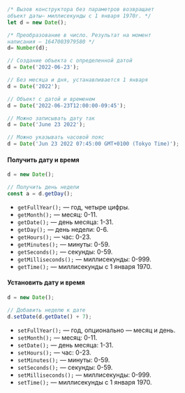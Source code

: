 ```javascript
/* Вызов конструктора без параметров возвращает
объект даты— миллисекунды c 1 января 1970г. */
let d = new Date();

/* Преобразование в число. Результат на момент
написания — 1647003979580 */
d= Number(d);

// Создание объекта с определенной датой
d = Date('2022-06-23');

// Без месяца и дня, устанавливается 1 января
d = Date('2022');

// Объект с датой и временем
d = Date('2022-06-23T12:00:00-09:45');

// Можно записывать дату так
d = Date('June 23 2022');

// Можно указывать часовой пояс
d = Date('Jun 23 2022 07:45:00 GMT+0100 (Tokyo Time)');
```

#### Получить дату и время

```javascript
d = new Date();

// Получить день недели
const a = d.getDay();
```

- `getFullYear();` — год, четыре цифры.
- `getMonth();` — месяц: 0-11.
- `getDate();` — день месяца: 1-31.
- `getDay();` — день недели: 0-6.
- `getHours();` — час: 0-23.
- `getMinutes();` — минуты: 0-59.
- `getSeconds();` — секунды: 0-59.
- `getMilliseconds();` — миллисекунды: 0-999.
- `getTime();` — миллисекунды с 1 января 1970.

#### Установить дату и время

```javascript
d = new Date();

// Добавить неделю к дате
d.setDate(d.getDate() + 7);
```

- `setFullYear();` — год, опционально — месяц и день.
- `setMonth();` — месяц: 0-11.
- `setDate();` — день месяца: 1-31.
- `setHours();` — час: 0-23.
- `setMinutes();` — минуты: 0-59.
- `setSeconds();` — секунды: 0-59.
- `setMilliseconds();` — миллисекунды: 0-999.
- `setTime();` — миллисекунды с 1 января 1970.
